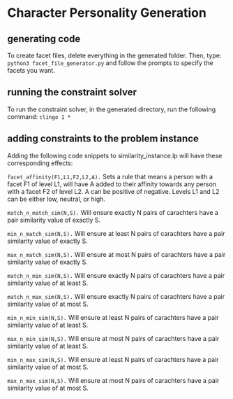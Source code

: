 # Character Personality Generation

## generating code
To create facet files, delete everything in the generated folder. Then,
type: `python3 facet_file_generator.py`
and follow the prompts to specify the facets you want. 

## running the constraint solver
To run the constraint solver, in the generated directory,
run the following command: `clingo 1 *`

## adding constraints to the problem instance
Adding the following code snippets to similarity_instance.lp will have these
corresponding effects:

`facet_affinity(F1,L1,F2,L2,A).` Sets a rule that means a person with a facet
F1 of level L1, will have A added to their affinity towards any person with a
facet F2 of level L2. A can be positive of negative. Levels L1 and L2 can be
either low, neutral, or high. 

`match_n_match_sim(N,S).` Will ensure exactly N pairs of carachters have a pair 
similarity value of exactly S.

`min_n_match_sim(N,S).` Will ensure at least N pairs of carachters have a pair 
similarity value of exactly S.

`max_n_match_sim(N,S).` Will ensure at most N pairs of carachters have a pair 
similarity value of exactly S.

`match_n_min_sim(N,S).` Will ensure exactly N pairs of carachters have a pair
similarity value of at least S.

`match_n_max_sim(N,S).` Will ensure exactly N pairs of carachters have a pair
similarity value of at most S.

`min_n_min_sim(N,S).` Will ensure at least N pairs of carachters have a pair
similarity value of at least S.

`max_n_min_sim(N,S).` Will ensure at most N pairs of carachters have a pair
similarity value of at least S.

`min_n_max_sim(N,S).` Will ensure at least N pairs of carachters have a pair
similarity value of at most S.

`max_n_max_sim(N,S).` Will ensure at most N pairs of carachters have a pair
similarity value of at most S.



